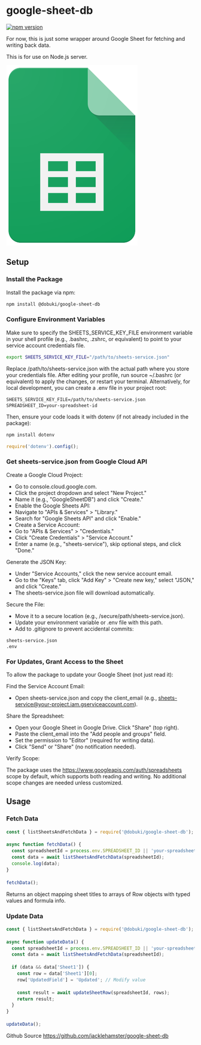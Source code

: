 # google-sheet-db

[![npm version](https://badge.fury.io/js/@dobuki/google-sheet-db.svg)](https://www.npmjs.com/package/@dobuki/google-sheet-db)

For now, this is just some wrapper around Google Sheet for fetching and writing back data.

This is for use on Node.js server.

![icon](icon.png)

## Setup

### Install the Package

Install the package via npm:

```bash
npm install @dobuki/google-sheet-db
```

### Configure Environment Variables

Make sure to specify the SHEETS_SERVICE_KEY_FILE environment variable in your shell profile (e.g., .bashrc, .zshrc, or equivalent) to point to your service account credentials file.

```bash
export SHEETS_SERVICE_KEY_FILE="/path/to/sheets-service.json"
```

Replace /path/to/sheets-service.json with the actual path where you store your credentials file.
After editing your profile, run source ~/.bashrc (or equivalent) to apply the changes, or restart your terminal.
Alternatively, for local development, you can create a .env file in your project root:

```text
SHEETS_SERVICE_KEY_FILE=/path/to/sheets-service.json
SPREADSHEET_ID=your-spreadsheet-id
```

Then, ensure your code loads it with dotenv (if not already included in the package):

```bash
npm install dotenv
```

```javascript
require('dotenv').config();
```

### Get sheets-service.json from Google Cloud API

Create a Google Cloud Project:

- Go to console.cloud.google.com.
- Click the project dropdown and select "New Project."
- Name it (e.g., "GoogleSheetDB") and click "Create."
- Enable the Google Sheets API:
- Navigate to "APIs & Services" > "Library."
- Search for "Google Sheets API" and click "Enable."
- Create a Service Account:
- Go to "APIs & Services" > "Credentials."
- Click "Create Credentials" > "Service Account."
- Enter a name (e.g., "sheets-service"), skip optional steps, and click "Done."

Generate the JSON Key:

- Under "Service Accounts," click the new service account email.
- Go to the "Keys" tab, click "Add Key" > "Create new key," select "JSON," and click "Create."
- The sheets-service.json file will download automatically.

Secure the File:

- Move it to a secure location (e.g., /secure/path/sheets-service.json).
- Update your environment variable or .env file with this path.
- Add to .gitignore to prevent accidental commits:

```text
sheets-service.json
.env
```

### For Updates, Grant Access to the Sheet

To allow the package to update your Google Sheet (not just read it):

Find the Service Account Email:

- Open sheets-service.json and copy the client_email (e.g., <sheets-service@your-project.iam.gserviceaccount.com>).

Share the Spreadsheet:

- Open your Google Sheet in Google Drive.
Click "Share" (top right).
- Paste the client_email into the "Add people and groups" field.
- Set the permission to "Editor" (required for writing data).
- Click "Send" or "Share" (no notification needed).

Verify Scope:

The package uses the <https://www.googleapis.com/auth/spreadsheets> scope by default, which supports both reading and writing. No additional scope changes are needed unless customized.

## Usage

### Fetch Data

```javascript
const { listSheetsAndFetchData } = require('@dobuki/google-sheet-db');

async function fetchData() {
  const spreadsheetId = process.env.SPREADSHEET_ID || 'your-spreadsheet-id';
  const data = await listSheetsAndFetchData(spreadsheetId);
  console.log(data);
}

fetchData();
```

Returns an object mapping sheet titles to arrays of Row objects with typed values and formula info.

### Update Data

```javascript
const { listSheetsAndFetchData } = require('@dobuki/google-sheet-db');

async function updateData() {
  const spreadsheetId = process.env.SPREADSHEET_ID || 'your-spreadsheet-id';
  const data = await listSheetsAndFetchData(spreadsheetId);
  
  if (data && data['Sheet1']) {
    const row = data['Sheet1'][0];
    row['UpdatedField'] = 'Updated'; // Modify value
    
    const result = await updateSheetRow(spreadsheetId, rows);
    return result;
  }
}

updateData();
```

Github Source
<https://github.com/jacklehamster/google-sheet-db>
